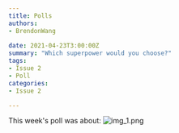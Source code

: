 ```yaml
---
title: Polls
authors:
- BrendonWang 
  
date: 2021-04-23T3:00:00Z
summary: "Which superpower would you choose?"
tags:
- Issue 2
- Poll
categories:
- Issue 2

---
```

This week's poll was about:
![img_1.png](img_1.png)